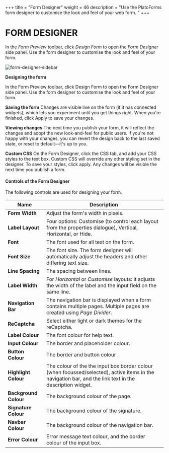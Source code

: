 +++
title = "Form Designer"
weight = 46
description = "Use the PlatoForms form designer to customise the look and feel of your web form. "
+++

# FORM DESIGNER

In the *Form Preview* toolbar, click *Design Form* to open the *Form Designer* side panel. Use the form designer to customise the look and feel of your form.



![form-designer-sidebar](/images/form-designer-sidebar.png)



**Designing the form**

In the Form Preview toolbar, click Design Form to open the Form Designer side panel. Use the form designer to customise the look and feel of your form.

**Saving the form**
Changes are visible live on the form (if it has connected widgets), which lets you experiment until you get things right. When you're finished, click Apply to save your changes.

**Viewing changes**
The next time you publish your form, it will reflect the changes and adopt the new look-and-feel for public users. If you're not happy with your changes, you can revert the design back to the last saved state, or reset to default—it's up to you.

**Custom CSS**
On the Form Designer, click the CSS tab, and add your CSS styles to the text box. Custom CSS will override any other styling set in the designer. To save your styles, click apply. Any changes will be visible the next time you publish a form.

#### Controls of the Form Designer

The following controls are used for designing your form.

| Name                  | Description                                                  |
| --------------------- | ------------------------------------------------------------ |
| **Form Width**        | Adjust the form's width in pixels.                           |
| **Label Layout**      | Four options: Customise (to control each layout from the properties dialogue), Vertical, Horizontal, or Hide. |
| **Font**              | The font used for all text on the form.                      |
| **Font Size**         | The font size. The form designer will automatically adjust the headers and other differing text size. |
| **Line Spacing**      | The spacing between lines.                                   |
| **Label Width**       | For *Horizontal* or *Customise* layouts: it adjusts the width of the label and the input field on the same line. |
| **Navigation Bar**    | The navigation bar is displayed when a form contains multiple pages. Multiple pages are created using *Page Divider*. |
| **ReCaptcha**         | Select either light or dark themes for the reCaptcha.        |
| **Label Colour**      | The font colour for help text.                               |
| **Input Colour**      | The border and placeholder colour.                           |
| **Button Colour**     | The border and button colour .                               |
| **Highlight Colour**  | The colour of the the input box border colour (when focussed/selected), active items in the navigation bar, and the link text in the description widget. |
| **Background Colour** | The background colour of the page.                           |
| **Signature Colour**  | The background colour of the signature.                      |
| **Navbar Colour**     | The background colour of the navigation bar.                 |
| **Error Colour**      | Error message text colour, and the border colour of the input box. |

